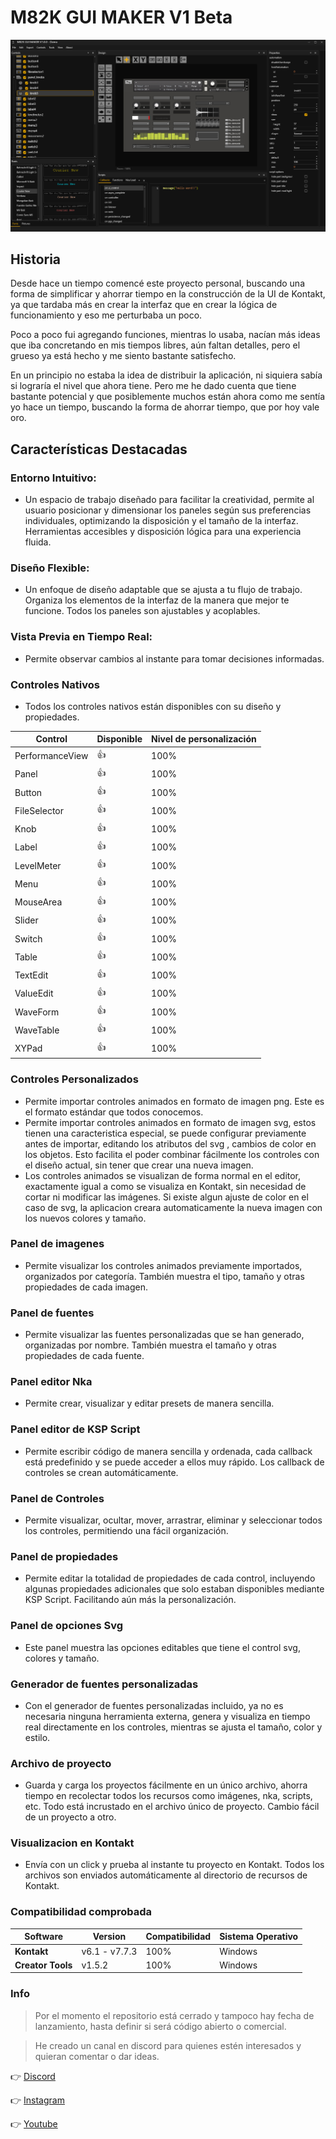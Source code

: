 # M82K GUI MAKER V1 Beta

![](https://raw.githubusercontent.com/Miguelrv82/M82K-GUI-MAKER-BETA/main/M82K_GUI_MAKER.png)

## Historia

Desde hace un tiempo comencé este proyecto personal, buscando una forma de simplificar y ahorrar tiempo en la construcción de la UI de Kontakt, ya que tardaba más en crear la interfaz que en crear la lógica de funcionamiento y eso me perturbaba un poco.

Poco a poco fui agregando funciones, mientras lo usaba, nacían más ideas que iba concretando en mis tiempos libres,  aún faltan detalles, pero el grueso ya está hecho y me siento bastante satisfecho.

En un principio no estaba la idea de distribuir la aplicación, ni siquiera sabía si lograría el nivel que ahora tiene. Pero me he dado cuenta que tiene bastante potencial y que posiblemente muchos están ahora como me sentía yo hace un tiempo, buscando la forma de ahorrar tiempo, que por hoy vale oro.


## Características Destacadas

### Entorno Intuitivo:
- Un espacio de trabajo diseñado para facilitar la creatividad, permite al usuario posicionar y dimensionar los paneles según sus preferencias individuales, optimizando la disposición y el tamaño de la interfaz. 
Herramientas accesibles y disposición lógica para una experiencia fluida.

### Diseño Flexible:
- Un enfoque de diseño adaptable que se ajusta a tu flujo de trabajo.
Organiza los elementos de la interfaz de la manera que mejor te funcione.
Todos los paneles son ajustables y acoplables.

### Vista Previa en Tiempo Real:
- Permite observar cambios al instante para tomar decisiones informadas.

### Controles Nativos
- Todos los controles nativos están disponibles con su diseño y propiedades.

| Control         | Disponible | Nivel de personalización |
| --------------- | ---------- | ------------------------ |
| PerformanceView | 👍         | 100%                     |
| Panel           | 👍         | 100%                     |
| Button          | 👍         | 100%                     |
| FileSelector    | 👍         | 100%                     |
| Knob            | 👍         | 100%                     |
| Label           | 👍         | 100%                     |
| LevelMeter      | 👍         | 100%                     |
| Menu            | 👍         | 100%                     |
| MouseArea       | 👍         | 100%                     |
| Slider          | 👍         | 100%                     |
| Switch          | 👍         | 100%                     |
| Table           | 👍         | 100%                     |
| TextEdit        | 👍         | 100%                     |
| ValueEdit       | 👍         | 100%                     |
| WaveForm        | 👍         | 100%                     |
| WaveTable       | 👍         | 100%                     |
| XYPad           | 👍         | 100%                     |

### Controles Personalizados
- Permite importar controles animados en formato de imagen png. Este es el formato estándar que todos conocemos.
- Permite importar controles animados en formato de imagen svg, estos tienen una  caracteristica especial, se puede configurar previamente antes de importar, editando los atributos del svg , cambios de color en los objetos. Esto facilita el poder combinar fácilmente los controles con el diseño actual, sin tener que crear una nueva imagen.
- Los controles animados se visualizan de forma normal en el editor, exactamente igual a como se visualiza en Kontakt, sin necesidad de cortar ni modificar las imágenes. Si existe algun ajuste de color en el caso de svg, la aplicacion creara automaticamente la nueva imagen con los nuevos colores y tamaño.

### Panel de imagenes
- Permite visualizar los controles animados previamente importados, organizados por categoría. También muestra el tipo, tamaño y otras propiedades de cada imagen.

### Panel de fuentes
- Permite visualizar las fuentes personalizadas que se han generado, organizadas por nombre. También muestra el tamaño y otras propiedades de cada fuente.

### Panel editor Nka
- Permite crear, visualizar y editar presets de manera sencilla.

### Panel editor de KSP Script
- Permite escribir código de manera sencilla y ordenada, cada callback está predefinido y se puede acceder a ellos muy rápido. Los callback de controles se crean automáticamente.

### Panel de Controles
- Permite visualizar, ocultar, mover, arrastrar, eliminar y seleccionar todos los controles, permitiendo una fácil organización.

### Panel de propiedades
- Permite editar la totalidad de propiedades de cada control, incluyendo algunas propiedades adicionales que solo estaban disponibles mediante KSP Script. Facilitando aún más la personalización.

### Panel de opciones Svg
- Este panel muestra las opciones editables que tiene el control svg, colores y tamaño.

### Generador de fuentes personalizadas
- Con el generador de fuentes personalizadas incluido, ya no es necesaria ninguna herramienta externa, genera y visualiza en tiempo real directamente en los controles, mientras se ajusta el tamaño, color y estilo.

### Archivo de proyecto
- Guarda y carga los proyectos fácilmente en un único archivo, ahorra tiempo en recolectar todos los recursos como imágenes, nka, scripts, etc. Todo está incrustado en el archivo único de proyecto. 
Cambio fácil de un proyecto a otro.

### Visualizacion en Kontakt
- Envía con un click y prueba al instante tu proyecto en Kontakt. Todos los archivos son enviados automáticamente al directorio de recursos de Kontakt.

### Compatibilidad comprobada
| Software          | Version       | Compatibilidad | Sistema Operativo |
| ----------------- | ------------- | -------------- | ----------------- |
| **Kontakt**       | v6.1 - v7.7.3 | 100%           | Windows           |
| **Creator Tools** | v1.5.2        | 100%           | Windows           |





### Info

> Por el momento el repositorio está cerrado y tampoco hay fecha de lanzamiento, hasta definir si será código abierto o comercial.

> He creado un canal en discord para quienes estén interesados y quieran comentar o dar ideas.

👉 [Discord](https://discord.gg/yEXKA8jEW3)

👉 [Instagram](https://www.instagram.com/miguelrv82)

👉 [Youtube](https://www.youtube.com/@Miguelrv82)




